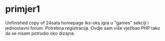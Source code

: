 # primjer1
Unfinished copy of 24sata homepage
Iks-oks igra u "games" sekciji i jednostavni forum. Potrebna registracija. Ovdje sam više vježbao PHP tako da se nisam potrudio oko dizajna.
